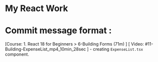 # My React Work

# Commit message format : 

[Course: 1. React 18 for Beginners > 6-Building Forms (71m) ] [ Video: #11-Building-ExpenseList_mp4_10min_28sec ] - creating `ExpenseList.tsx` component.


